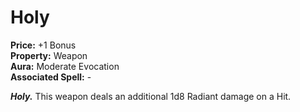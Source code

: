 # Holy

**Price:** +1 Bonus  
**Property:** Weapon  
**Aura:** Moderate Evocation  
**Associated Spell:** -  

***Holy.*** This weapon deals an additional 1d8 Radiant damage on a Hit.  
